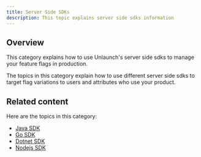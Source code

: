 ```yaml
---
title: Server Side SDKs
description: This topic explains server side sdks information
---
```


## Overview

This category explains how to use Unlaunch's server side sdks to manage your feature flags in production.

The topics in this category explain how to use different server side sdks to target flag variations to users and attributes who use your product.

## Related content

Here are the topics in this category:
* [Java SDK](/docs/sdks/server-side-sdks/java-sdk)
* [Go SDK](/docs/sdks/server-side-sdks/go-sdk)
* [Dotnet SDK](/docs/sdks/server-side-sdks/dotnet-sdk)
* [Nodejs SDK](/docs/sdks/server-side-sdks/nodejs-sdk)